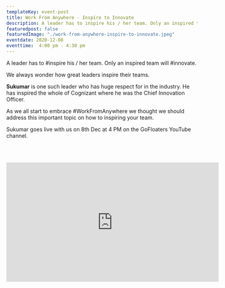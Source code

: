 ```yaml
---
templateKey: event-post
title: Work From Anywhere - Inspire to Innovate
description: A leader has to inspire his / her team. Only an inspired team will innovate.
featuredpost: false
featuredImage: "./work-from-anywhere-inspire-to-innovate.jpeg"
eventdate: 2020-12-08
eventtime:  4:00 pm - 4:30 pm
---
```


<!--StartFragment-->

A leader has to #inspire his / her team. Only an inspired team will #innovate.

We always wonder how great leaders inspire their teams.

**Sukumar** is one such leader who has huge respect for in the industry. He has inspired the whole of Cognizant where he was the Chief Innovation Officer.

As we all start to embrace #WorkFromAnywhere we thought we should address this important topic on how to inspiring your team. 

Sukumar goes live with us on 8th Dec at 4 PM on the GoFloaters YouTube channel.

<br><br>

<iframe width="560" height="315" src="https://www.youtube.com/embed/lWEgfxqHCkk" frameborder="0" allow="accelerometer; autoplay; clipboard-write; encrypted-media; gyroscope; picture-in-picture" allowfullscreen></iframe>

<br><br><br><br>

<!--EndFragment-->
